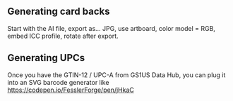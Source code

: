 ## Generating card backs

Start with the AI file, export as... JPG, use artboard, color model = RGB, embed ICC profile, rotate after export.

## Generating UPCs

Once you have the GTIN-12 / UPC-A from GS1US Data Hub, you can plug it into an SVG barcode generator like https://codepen.io/FesslerForge/pen/jHkaC
